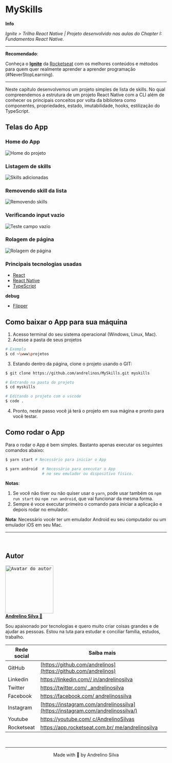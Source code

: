 # MySkills

**Info**

_Ignite > Trilha React Native | Projeto desenvolvido nas aulas do Chapter I: Fundamentos React Native._

---
**Recomendado**:

Conheça o **[Ignite](https://rocketseat.com.br/ignite)** da [Rocketseat](https://github.com/Rocketseat) com os melhores conteúdos e métodos para quem quer realmente aprender a aprender programação (#NeverStopLearning).

---
Neste capítulo desenvolvemos um projeto simples de lista de skills. No qual compreendemos a estrutura de um projeto React Native com a CLI além de conhecer os principais conceitos por volta da bibliotera como componentes, propriedades, estado, imutabilidade, hooks, estilização do TypeScript.

## Telas do App

### Home do App

![Home do projeto](./prtScn/01.png)  

### Listagem de skills

![Skills adicionadas](./prtScn/02.png)  

### Removendo skill da lista

![Removendo skills](./prtScn/03.png)  

### Verificando input vazio

![Teste campo vazio](./prtScn/04.png)  

### Rolagem de página

![Rolagem de página](./prtScn/05.png)

### Principais tecnologias usadas

- [React](https://reactjs.org)
- [React Native](https://reactnative.dev)
- [TypeScript](https://www.typescriptlang.org)

**debug**

- [Flipper](https://fbflipper.com)

## Como baixar o App para sua máquina

1. Acesso terminal do seu sistema operacional (Windows, Linux, Mac).
2. Acesse a pasta de seus projetos

```bash
# Exemplo
$ cd ~\www\projetos
```

3. Estando dentro da página, clone o projeto usando o GIT:

```bash
$ git clone https://github.com/andrelinos/MySkills.git myskills

# Entrando na pasta do projeto
$ cd myskills

# Editando o projeto com o vscode
$ code .
```

4. Pronto, neste passo você já terá o projeto em sua mágina e pronto para você testar.

## Como rodar o App

Para o rodar o App é bem simples. Bastanto apenas executar os seguintes comandos abaixo:

```bash
$ yarn start # Necessário para iniciar o App

$ yarn android  # Necessário para executar o App 
                # no seu emulador ou dispositivo físico.
```

**Notas**:

1. Se você não tiver ou não quiser usar o ``yarn``, pode usar também os ``npm run start`` ou ``npm run android``, que vai funcionar da mesma forma.
2. Sempre é voce executar primeiro o comando para iniciar a aplicação e depois rodar no emulador.

**Nota**: Necessário vocêr ter um emulador Android eu seu computador ou um emulador iOS em seu Mac.
<br />

---
<br />

## Autor

<a href="https://app.rocketseat.com.br/me/andrelinosilva">
<kbd>
  <img height="150" width="150"
    src="https://github.com/andrelinos.png"
    alt="Avatar do autor" />
</kbd>
<br /><b>
Andrelino Silva 🚀</b></a>

<p>
    Sou apaixonado por tecnologias e quero muito criar coisas grandes e de ajudar as pessoas. Estou na luta para estudar e conciliar família, estudos, trabalho.
</p>

  | Rede social | Saiba mais                                                                                          |
  | ----------- | --------------------------------------------------------------------------------------------------- |
  | GitHub      | [https://github.com/andrelinos](https://github.com/andrelinos)                                      |
  | Linkedin    | [https://linkedin.com// in/andrelinosilva](https://linkedin.com/in/andrelinosilva)                  |
  | Twitter     | [https://twitter.com/ _andrelinosilva](https://twitter.com/_andrelinosilva)                         |
  | Facebook    | [https://facebook.com/ andrelinossilva](https://facebook.com/andrelinossilva/)                      |
  | Instagram   | [https://instagram.com/andrelinossilva](https://instagram.com/andrelinossilva/)                     |
  | Youtube     | [https://youtube.com/ c/AndrelinoSilvas](https://youtube.com/c/AndrelinoSilvas/)                    |
  | Rocketseat  | [https://app.rocketseat.com.br/ me/andrelinosilva](https://app.rocketseat.com.br/me/andrelinosilva) |

</div>
</div>
</div>
<br>

---
<p align="center">Made with 💜 by Andrelino Silva</p>
